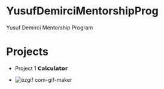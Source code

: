 # YusufDemirciMentorshipProg
Yusuf Demirci Mentorship Program

# Projects

- Project 1 𝗖𝗮𝗹𝗰𝘂𝗹𝗮𝘁𝗼𝗿

 - ![ezgif com-gif-maker](https://user-images.githubusercontent.com/80515499/171272197-8a853992-f1e8-4676-9e40-d19e6b14090f.png) 
